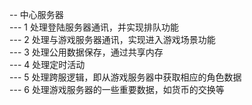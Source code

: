 -- 中心服务器  
--- 1 处理登陆服务器通讯，并实现排队功能  
--- 2 处理与游戏服务器通讯，实现进入游戏场景功能  
--- 3 处理公用数据保存，通过共享内存  
--- 4 处理定时活动  
--- 5 处理跨服逻辑，即从游戏服务器中获取相应的角色数据  
--- 6 处理游戏服务器的一些重要数据，如货币的交换等  
